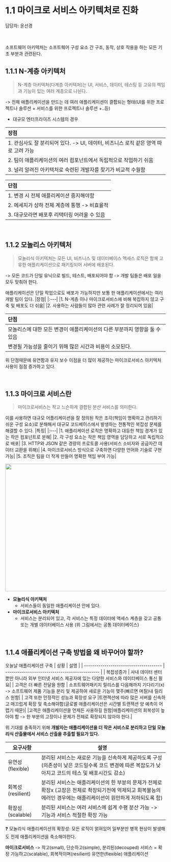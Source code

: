# 1.1 마이크로 서비스 아키텍처로 진화
담당자: 윤선경
</br>
</br>
</br>


소프트웨어 아키텍처는 소프트웨어 구성 요소 간 구조, 동작, 상호 작용을 하는 모든 기초 부분과 관련된다.
## 1.1.1 N-계층 아키텍처
> N-계층 아키텍처(다계층 아키텍처)는 UI, 서비스, 데이터, 테스팅 등 고유의 책임과 기능이 있는 여러 계층으로 나뉜다.

-> 전체 애플리케이션을 만드는 데 여러 애플리케이션이 결합되는 형태(UI를 위한 프로젝트나 솔루션 + 서비스를 위한 프로젝트나 솔루션 +..등)

* 대규모 엔터프라이즈 시스템의 경우

|장점|
|:---|
|1. 관심사도 잘 분리되어 있다. -> UI, 데이터, 비즈니스 로직 같은 영역 따로 고려 가능|
|2. 팀이 애플리케이션의 여러 컴포넌트에서 독립적으로 작업하기 쉬움|
|3. 널리 알려진 아키텍처로 숙련된 개발자를 찾기가 비교적 수월함|

|단점|
|:---|
|1. 변경 시 전체 애플리케이션 중지해야함|
|2. 메세지가 상하 전체 계층에 통행 -> 비효율적|
|3. 대규모라면 배포후 리택터링 어려울 수 있음|
</br>

## 1.1.2 모놀리스 아키텍처
> 모놀리식 아키텍처는 모든 UI, 비즈니스 및 데이터베이스 액세스 로직은 함께 고유한 애플리케이션으로 패키징되어 서버에 배포된다.

-> 모든 코드가 단일 유닉으로 빌드, 테스트, 배포되어야 함 -> 개발 팀들은 배포 일을 모두 맞춰야 한다.

애플리케이션은 단일 작업으로도 배포가 가능하지만 보통 한 애플리케이션에서는 여러 개발 팀이 있다.
|장점|
|:---|
|1. N-계층 이나 마이크로서비스에 비해 복잡하지 않고 구축 및 배포도 더 쉬움|
|2. 사용하는 사람들이 많아 관련 사례가 잘 정리되어 있음|

|단점|
|:---|
|모놀리스에 대한 모든 변경이 애플리케이션의 다른 부분까지 영향을 둘 수 있음|
|변경될 가능성을 줄이기 위해 많은 시간과 비용이 소모된다.|

위 단점때문에 유연함과 유지 보수 이점을 더 많이 제공하는 마이크로서비스 아키텍처 사용이 점점 증가하고 있다.

</br>

## 1.1.3 마이크로 서비스란
> 마이크로서비스는 작고 느슨하게 결합된 분산 서비스를 의미한다.

이를 사용하면 대규모 어플리케이션을 잘 정의된 작은 조각(책임이 명확하고 관리하기 쉬운 구성 요소)로 분해해서 
대규모 코드베이스에서 발생하는 전통적인 복잡성 문제를 해결할 수 있다.
|특징|
|:---|
|1. 애플리케이션 로직은 명확하고 대등한 책임 경계가 있는 작은 컴포넌트로 분해|
|2. 각 구성 요소는 작은 책임 영역을 담당하고 서로 독립적으로 배포|
|3. HTTP와 JSON 같은 경량의 프로토콜 사용(서비스 소비자와 공급자간 데이터 교환을 위해)|
|4. 마이크로서비스 방식으로 구축하면 다양한 언어와 기술로 구현 가능|
|5. 조직은 팀을 더 작게 만들어 명확한 책임 부여 가능|

<img src="https://user-images.githubusercontent.com/97610532/233786355-9cba514a-ae69-414a-a8a1-fc84e075a4da.png" width="600px" height="400px"/>

* **모놀리식 아키텍처**
  * 서비스들이 동일한 애플리케이션 안에 있다.
* **마이크로서비스 아키텍처**
  * 서비스는 분리되어 있고, 각 서비스는 특정 데이터에 액세스 계층을 갖고 공통 또는 개별 데이터베이스 사용 (위 그림에서는 공통 데이터베이스) 

</br>

## 1.1.4 애플리케이션 구축 방법을 왜 바꾸어야 할까?
오늘날 애플리케이션 구축
| 상황 | 설명                            |
| -------------------------------------- | ---------------------------------------------- |
| 복잡성증가                             | 사내 데이터 센터 뿐만 아니라 외부 인터넷 서비스 제공자에 있는 다양한 서비스와 데이터베이스 통신 필요|
| 고객은 더 빠른 전달을 원함              | 소프트웨어패키지 릴리스를 다음해까지 기다리기(x) -> 소프트웨어 제품 기능을 분리 및 제공하여 새로운 기능이 몇주(빠르면 며칠)내 릴리스 원함|
| 고객 또한 안정적인 성능과 확장성 요구   |트랜잭션에 따라 많은 서버를 신속하고 매끄럽게 확장 및 축소해야함(글로벌 애플리케이션은 시간별 트랜잭션 양 예측이 어렵기 때문)|
|고객은 애플리케이션을 언제든 사용하길 원함|애플리케이션의 회복성이 높아야 함 -> 한 부분의 고장이나 문제가 전체로 확장되지 않아야 한다.|
</br>

위 기대를 충족하기 위해 **개발자는 애플리케이션을 더 작은 서비스로 분리하고 단일 모놀리식 산출물에서 서비스 산출을 추출할 필요가 있다.**

| 요구사항        | 설명                                   |
| --------------- | ---------------------------------------------- |
|유연성(flexible) | 분리된 서비스는 새로운 기능을 신속하게 제공하도록 구성 (의존성이 낮은 코드일수록 코드 변경에 따른 복잡도가 낮아지고 코드의 테스 및 배포시간도 감소)|
|회복성(resilient)| 분리된 서비스는 애플리케이션의 한 부분의 문제가 전체로 확장x (고장은 전체로 촥장되기전에 억제되고 회복불능의 에러인 경우에는 애플리케이션이 원만하게 저하되도록 함) |
|확장성(scalable) |분리된 서비스는 여러 서비스에 쉽게 수평 분산 가능 -> 기능과 서비스 적절한 확장 가능|

:question: 모놀리식 애플리케이션의 확장성: 모든 로직이 얽혀있어 일부분만 병목 현상이 발생해도 전제 애플리케이션을 축소해야한다.

**마이크로서비스**
-> 작고(small), 단순하고(simple), 분리된(decouped) 서비스 = 확장 가능하고(scalable), 회복적이며(resilient) 유연한(flexible) 애플리케이션
</br>
</br>
